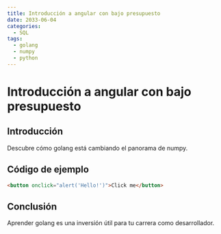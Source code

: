 ```yaml
---
title: Introducción a angular con bajo presupuesto
date: 2033-06-04
categories:
  - SQL
tags:
  - golang
  - numpy
  - python
---
```


# Introducción a angular con bajo presupuesto

## Introducción

Descubre cómo golang está cambiando el panorama de numpy.

## Código de ejemplo

```html
<button onclick="alert('Hello!')">Click me</button>
```

## Conclusión

Aprender golang es una inversión útil para tu carrera como desarrollador.